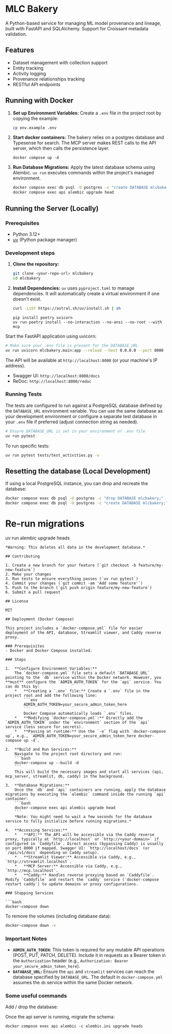 # MLC Bakery

A Python-based service for managing ML model provenance and lineage, built with FastAPI and SQLAlchemy. Support for Croissant metadata validation.

## Features

- Dataset management with collection support
- Entity tracking
- Activity logging
- Provenance relationships tracking
- RESTful API endpoints

## Running with Docker

1.  **Set up Environment Variables:**
    Create a `.env` file in the project root by copying the example:
    ```bash
    cp env.example .env
    ```

2. **Start docker containers:**
    The bakery relies on a postgres database and Typesense for search. The MCP server makes REST calls to the API server, which then calls the persistence layer.
    ```
    docker compose up -d
    ```

3.  **Run Database Migrations:**
    Apply the latest database schema using Alembic. `uv run` executes commands within the project's managed environment.
    ```bash
    docker compose exec db psql -U postgres -c "create DATABASE mlcbakery;"
    docker compose exec api alembic upgrade head
    ```

## Running the Server (Locally)

### Prerequisites

- Python 3.12+
- [uv](https://github.com/astral-sh/uv) (Python package manager)

### Development steps

1.  **Clone the repository:**
    ```bash
    git clone <your-repo-url> mlcbakery
    cd mlcbakery
    ```

2.  **Install Dependencies:**
    `uv` uses `pyproject.toml` to manage dependencies. It will automatically create a virtual environment if one doesn't exist.
    ```bash
    curl -LsSf https://astral.sh/uv/install.sh | sh
    ```
    ```
    pip install poetry uvicorn
    uv run poetry install --no-interaction --no-ansi --no-root --with mcp
    ```
Start the FastAPI application using uvicorn:
```bash
# Make sure your .env file is present for the DATABASE_URL
uv run uvicorn mlcbakery.main:app --reload --host 0.0.0.0 --port 8000
```
The API will be available at `http://localhost:8000` (or your machine's IP address).

-   Swagger UI: `http://localhost:8000/docs`
-   ReDoc: `http://localhost:8000/redoc`

### Running Tests

The tests are configured to run against a PostgreSQL database defined by the `DATABASE_URL` environment variable. You can use the same database as your development environment or configure a separate test database in your `.env` file if preferred (adjust connection string as needed).

```bash
# Ensure DATABASE_URL is set in your environment or .env file
uv run pytest
```

To run specific tests:
```bash
uv run pytest tests/test_activities.py -v
```

## Resetting the database (Local Development)

If using a local PostgreSQL instance, you can drop and recreate the database:
```bash
docker compose exec db psql -U postgres -c "drop DATABASE mlcbakery;"
docker compose exec db psql -U postgres -c "create DATABASE mlcbakery;"
```


# Re-run migrations
uv run alembic upgrade heads
```
*Warning: This deletes all data in the development database.* 

## Contributing

1. Create a new branch for your feature (`git checkout -b feature/my-new-feature`)
2. Make your changes
3. Run tests to ensure everything passes (`uv run pytest`)
4. Commit your changes (`git commit -am 'Add some feature'`)
5. Push to the branch (`git push origin feature/my-new-feature`)
6. Submit a pull request

## License

MIT

## Deployment (Docker Compose)

This project includes a `docker-compose.yml` file for easier deployment of the API, database, Streamlit viewer, and Caddy reverse proxy.

### Prerequisites
- Docker and Docker Compose installed.

### Steps

1.  **Configure Environment Variables:**
    The `docker-compose.yml` file sets a default `DATABASE_URL` pointing to the `db` service within the Docker network. However, you **must** configure the `ADMIN_AUTH_TOKEN` for the `api` service. You can do this by:
    *   **Creating a `.env` file:** Create a `.env` file in the project root and add the following line:
        ```env
        ADMIN_AUTH_TOKEN=your_secure_admin_token_here
        ```
        Docker Compose automatically loads `.env` files.
    *   **Modifying `docker-compose.yml`:** Directly add the `ADMIN_AUTH_TOKEN` under the `environment` section of the `api` service (less secure for secrets).
    *   **Passing at runtime:** Use the `-e` flag with `docker-compose up`, e.g., `ADMIN_AUTH_TOKEN=your_secure_admin_token_here docker-compose up -d`.

2.  **Build and Run Services:**
    Navigate to the project root directory and run:
    ```bash
    docker-compose up --build -d
    ```
    This will build the necessary images and start all services (api, mcp_server, streamlit, db, caddy) in the background.

3.  **Database Migrations:**
    Once the `db` and `api` containers are running, apply the database migrations by executing the `alembic` command inside the running `api` container:
    ```bash
    docker-compose exec api alembic upgrade head
    ```
    *Note: You might need to wait a few seconds for the database service to fully initialize before running migrations.*

4.  **Accessing Services:**
    *   **API:** The API will be accessible via the Caddy reverse proxy, typically at `http://localhost` or `http://<your-domain>` if configured in `Caddyfile`. Direct access (bypassing Caddy) is usually on port 8000 if mapped. Swagger UI: `http://localhost/docs` (or `/api/v1/docs` depending on Caddy setup).
    *   **Streamlit Viewer:** Accessible via Caddy, e.g., `http://streamlit.localhost`.
    *   **MCP Server:** Accessible via Caddy, e.g., `http://mcp.localhost`.
    *   **Caddy:** Handles reverse proxying based on `Caddyfile`. Modify `Caddyfile` and restart the `caddy` service (`docker-compose restart caddy`) to update domains or proxy configurations.

### Stopping Services

```bash
docker-compose down
```
To remove the volumes (including database data):
```bash
docker-compose down -v
```

### Important Notes

-   **`ADMIN_AUTH_TOKEN`:** This token is required for any mutable API operations (POST, PUT, PATCH, DELETE). Include it in requests as a Bearer token in the `Authorization` header (e.g., `Authorization: Bearer your_secure_admin_token_here`).
-   **`DATABASE_URL`:** Ensure the `api` and `streamlit` services can reach the database specified by `DATABASE_URL`. The default in `docker-compose.yml` assumes the `db` service within the same Docker network.

### Some useful commands

Add / drop the database:

Once the api server is running, migrate the schema:
```
docker compose exec api alembic -c alembic.ini upgrade heads
```